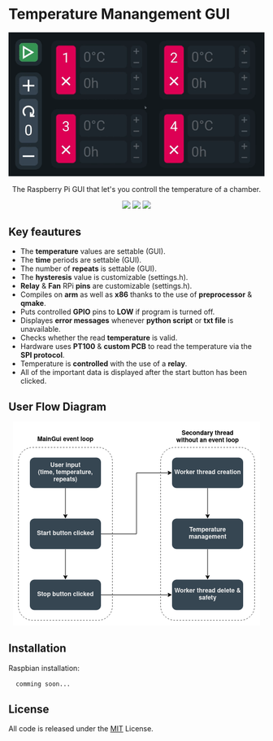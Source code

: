 # Temperature Manangement GUI

<p align="center">
  <img src="/readme/gif.gif" alt="Sublime's custom image"/>
</p>

<p align="center">
  The Raspberry Pi GUI that let's you controll the temperature of a chamber.
</p>


<p align="center">
  <img src="https://img.shields.io/badge/c++-%2300599C.svg?style=for-the-badge&logo=c%2B%2B&logoColor=white">
  <img src="https://img.shields.io/badge/Qt-%23217346.svg?style=for-the-badge&logo=Qt&logoColor=white"/>
  <img src="https://img.shields.io/badge/Python-3776AB?style=for-the-badge&logo=python&logoColor=white"> 
</p>



## Key feautures
* The **temperature** values are settable (GUI).
* The **time** periods are settable (GUI).
* The number of **repeats** is settable (GUI).
* The **hysteresis** value is customizable (settings.h).
* **Relay** & **Fan** RPi **pins** are customizable (settings.h).
* Compiles on **arm** as well as **x86** thanks to the use of **preprocessor** & **qmake**.
* Puts controlled **GPIO** pins to **LOW** if program is turned off.
* Displayes **error messages** whenever **python script** or **txt file** is unavailable.
* Checks whether the read **temperature** is valid.
* Hardware uses **PT100** & **custom PCB** to read the temperature via the **SPI protocol**.
* Temperature is **controlled** with the use of a **relay**.
* All of the important data is displayed after the start button has been clicked.
## User Flow Diagram

<p align="center">
  <img src="/readme/userFlow.png" alt="Sublime's custom image"/>
</p>


## Installation

Raspbian installation:

```bash
  comming soon...
```


## License

All code is released under the [MIT](https://choosealicense.com/licenses/mit/) License.

